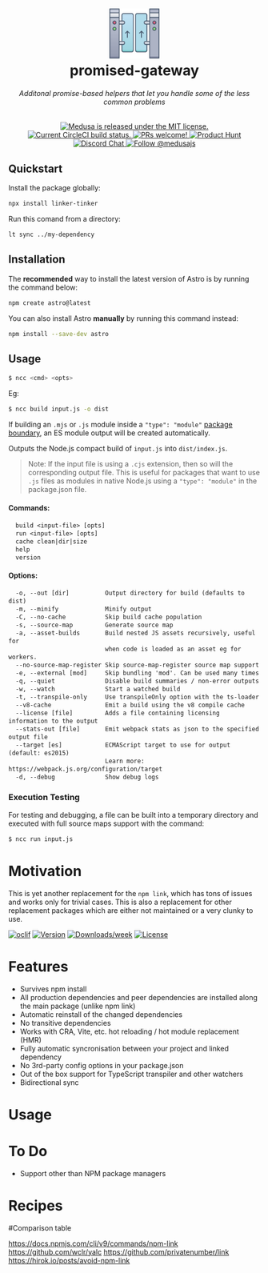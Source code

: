 <h1 align="center">
    <img alt="linkertinker" src=".github/logo.png" width="100" /><br>
 promised-gateway
</h1>

<h6 align="center">
Additonal promise-based helpers that let you handle some of the less common problems
</h6>
<p align="center">
  <a href="https://github.com/medusajs/medusa/blob/master/LICENSE">
    <img src="https://img.shields.io/badge/license-MIT-blue.svg" alt="Medusa is released under the MIT license." />
  </a>
  <a href="https://circleci.com/gh/medusajs/medusa">
    <img src="https://circleci.com/gh/medusajs/medusa.svg?style=shield" alt="Current CircleCI build status." />
  </a>
  <a href="https://github.com/medusajs/medusa/blob/master/CONTRIBUTING.md">
    <img src="https://img.shields.io/badge/PRs-welcome-brightgreen.svg?style=flat" alt="PRs welcome!" />
  </a>
    <a href="https://www.producthunt.com/posts/medusa"><img src="https://img.shields.io/badge/Product%20Hunt-%231%20Product%20of%20the%20Day-%23DA552E" alt="Product Hunt"></a>
  <a href="https://discord.gg/xpCwq3Kfn8">
    <img src="https://img.shields.io/badge/chat-on%20discord-7289DA.svg" alt="Discord Chat" />
  </a>
  <a href="https://twitter.com/intent/follow?screen_name=medusajs">
    <img src="https://img.shields.io/twitter/follow/medusajs.svg?label=Follow%20@medusajs" alt="Follow @medusajs" />
  </a>
</p>

## Quickstart

Install the package globally:

```bash
npx install linker-tinker
```

Run this comand from a directory:

```bash
lt sync ../my-dependency
```

## Installation

The **recommended** way to install the latest version of Astro is by running the command below:

```bash
npm create astro@latest
```

You can also install Astro **manually** by running this command instead:

```bash
npm install --save-dev astro
```

## Usage

```bash
$ ncc <cmd> <opts>
```

Eg:

```bash
$ ncc build input.js -o dist
```

If building an `.mjs` or `.js` module inside a `"type": "module"` [package boundary](https://nodejs.org/dist/latest-v16.x/docs/api/packages.html#packages_package_json_and_file_extensions), an ES module output will be created automatically.

Outputs the Node.js compact build of `input.js` into `dist/index.js`.

> Note: If the input file is using a `.cjs` extension, then so will the corresponding output file.
> This is useful for packages that want to use `.js` files as modules in native Node.js using
> a `"type": "module"` in the package.json file.

#### Commands:

```
  build <input-file> [opts]
  run <input-file> [opts]
  cache clean|dir|size
  help
  version
```

#### Options:

```
  -o, --out [dir]          Output directory for build (defaults to dist)
  -m, --minify             Minify output
  -C, --no-cache           Skip build cache population
  -s, --source-map         Generate source map
  -a, --asset-builds       Build nested JS assets recursively, useful for
                           when code is loaded as an asset eg for workers.
  --no-source-map-register Skip source-map-register source map support
  -e, --external [mod]     Skip bundling 'mod'. Can be used many times
  -q, --quiet              Disable build summaries / non-error outputs
  -w, --watch              Start a watched build
  -t, --transpile-only     Use transpileOnly option with the ts-loader
  --v8-cache               Emit a build using the v8 compile cache
  --license [file]         Adds a file containing licensing information to the output
  --stats-out [file]       Emit webpack stats as json to the specified output file
  --target [es]            ECMAScript target to use for output (default: es2015)
                           Learn more: https://webpack.js.org/configuration/target
  -d, --debug              Show debug logs
```

### Execution Testing

For testing and debugging, a file can be built into a temporary directory and executed with full source maps support with the command:

```bash
$ ncc run input.js
```

# Motivation

This is yet another replacement for the `npm link`, which has tons of issues and works only for trivial cases. This is
also a replacement for other replacement packages which are either not maintained or a very clunky to use.

[![oclif](https://img.shields.io/badge/cli-oclif-brightgreen.svg)](https://oclif.io)
[![Version](https://img.shields.io/npm/v/link-and-tink.svg)](https://npmjs.org/package/link-and-tink)
[![Downloads/week](https://img.shields.io/npm/dw/link-and-tink.svg)](https://npmjs.org/package/link-and-tink)
[![License](https://img.shields.io/npm/l/link-and-tink.svg)](https://github.com/oclif/hello-world/blob/main/package.json)

# Features

- Survives npm install
- All production dependencies and peer dependencies are installed along the main package (unlike npm link)
- Automatic reinstall of the changed dependencies
- No transitive dependencies
- Works with CRA, Vite, etc. hot reloading / hot module replacement (HMR)
- Fully automatic syncronisation between your project and linked dependency
- No 3rd-party config options in your package.json
- Out of the box support for TypeScript transpiler and other watchers
- Bidirectional sync

# Usage

# To Do

- Support other than NPM package managers

# Recipes

#Comparison table

https://docs.npmjs.com/cli/v9/commands/npm-link
https://github.com/wclr/yalc
https://github.com/privatenumber/link
https://hirok.io/posts/avoid-npm-link
